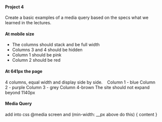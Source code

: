 #### Project 4

Create a basic examples of a media query based on the specs what we learned in the lectures. 

#### At mobile size

- The columns should stack and be full width
- Columns 3 and 4 should be hidden 
- Column 1 should be pink 
- Column 2 should be red

#### At 641px the page

4 columns, equal width and display side by side. 
 
Column 1 - blue
Column 2 - purple
Column 3 - grey
Column 4-brown
The site should not expand beyond 1140px


#### Media Query

add into css
@media screen and (min-width: __px above do this) { content }
